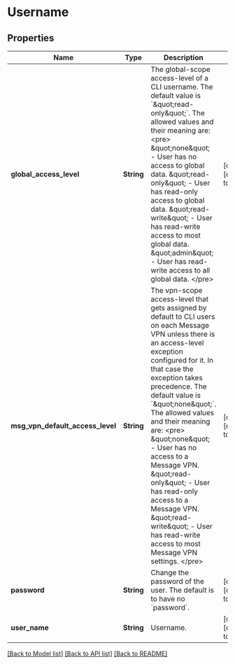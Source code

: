 # Username

## Properties
Name | Type | Description | Notes
------------ | ------------- | ------------- | -------------
**global_access_level** | **String** | The global-scope access-level of a CLI username. The default value is &#x60;\&quot;read-only\&quot;&#x60;. The allowed values and their meaning are:  &lt;pre&gt; \&quot;none\&quot; - User has no access to global data. \&quot;read-only\&quot; - User has read-only access to global data. \&quot;read-write\&quot; - User has read-write access to most global data. \&quot;admin\&quot; - User has read-write access to all global data. &lt;/pre&gt;  | [optional] [default to null]
**msg_vpn_default_access_level** | **String** | The vpn-scope access-level that gets assigned by default to CLI users on each Message VPN unless there is an access-level exception configured for it. In that case the exception takes precedence. The default value is &#x60;\&quot;none\&quot;&#x60;. The allowed values and their meaning are:  &lt;pre&gt; \&quot;none\&quot; - User has no access to a Message VPN. \&quot;read-only\&quot; - User has read-only access to a Message VPN. \&quot;read-write\&quot; - User has read-write access to most Message VPN settings. &lt;/pre&gt;  | [optional] [default to null]
**password** | **String** | Change the password of the user. The default is to have no &#x60;password&#x60;. | [optional] [default to null]
**user_name** | **String** | Username. | [optional] [default to null]

[[Back to Model list]](../README.md#documentation-for-models) [[Back to API list]](../README.md#documentation-for-api-endpoints) [[Back to README]](../README.md)


